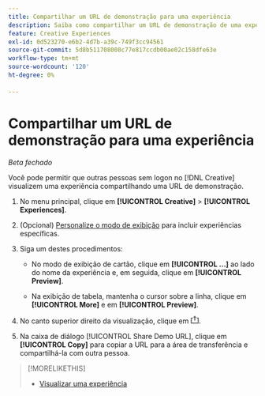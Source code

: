 ```yaml
---
title: Compartilhar um URL de demonstração para uma experiência
description: Saiba como compartilhar um URL de demonstração de uma experiência.
feature: Creative Experiences
exl-id: 0d523270-e6b2-4d7b-a39c-749f3cc94561
source-git-commit: 5d8b511708008c77e817ccdb00ae02c158dfe63e
workflow-type: tm+mt
source-wordcount: '120'
ht-degree: 0%

---
```


# Compartilhar um URL de demonstração para uma experiência

*Beta fechado*

Você pode permitir que outras pessoas sem logon no [!DNL Creative] visualizem uma experiência compartilhando uma URL de demonstração.

1. No menu principal, clique em **[!UICONTROL Creative]** > **[!UICONTROL Experiences]**.

1. (Opcional) [Personalize o modo de exibição](/help/creative/introduction/customize-data-views.md) para incluir experiências específicas.

1. Siga um destes procedimentos:

   * No modo de exibição de cartão, clique em **[!UICONTROL ...]** ao lado do nome da experiência e, em seguida, clique em **[!UICONTROL Preview]**.

   * Na exibição de tabela, mantenha o cursor sobre a linha, clique em **[!UICONTROL More]** e em **[!UICONTROL Preview]**.

1. No canto superior direito da visualização, clique em ![Compartilhar](/help/creative/assets/share.png "Compartilhar").

1. Na caixa de diálogo [!UICONTROL Share Demo URL], clique em **[!UICONTROL Copy]** para copiar a URL para a área de transferência e compartilhá-la com outra pessoa.

>[!MORELIKETHIS]
>
>* [Visualizar uma experiência](/help/creative/experiences/experience-preview.md)
